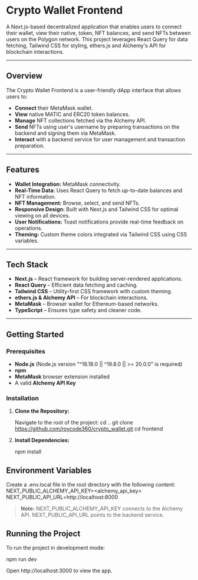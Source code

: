# Crypto Wallet Frontend

A Next.js-based decentralized application that enables users to connect their wallet, view their native, token, NFT balances, and send NFTs between users on the Polygon network. This project leverages React Query for data fetching, Tailwind CSS for styling, ethers.js and Alchemy's API for blockchain interactions.

---

## Overview

The Crypto Wallet Frontend is a user-friendly dApp interface that allows users to:

- **Connect** their MetaMask wallet.
- **View** native MATIC and ERC20 token balances.
- **Manage** NFT collections fetched via the Alchemy API.
- **Send** NFTs using user's username by preparing transactions on the backend and signing them via MetaMask.
- **Interact** with a backend service for user management and transaction preparation.

---

## Features

- **Wallet Integration:** MetaMask connectivity.
- **Real-Time Data:** Uses React Query to fetch up-to-date balances and NFT information.
- **NFT Management:** Browse, select, and send NFTs.
- **Responsive Design:** Built with Next.js and Tailwind CSS for optimal viewing on all devices.
- **User Notifications:** Toast notifications provide real-time feedback on operations.
- **Theming:** Custom theme colors integrated via Tailwind CSS using CSS variables.

---

## Tech Stack

- **Next.js** – React framework for building server-rendered applications.
- **React Query** – Efficient data fetching and caching.
- **Tailwind CSS** – Utility-first CSS framework with custom theming.
- **ethers.js & Alchemy API** – For blockchain interactions.
- **MetaMask** – Browser wallet for Ethereum-based networks.
- **TypeScript** – Ensures type safety and cleaner code.

---

## Getting Started

### Prerequisites

- **Node.js** (Node.js version "^18.18.0 || ^19.8.0 || >= 20.0.0" is required)
- **npm**
- **MetaMask** browser extension installed
- A valid **Alchemy API Key**

### Installation

1. **Clone the Repository:**

   Navigate to the root of the project: cd ..
   git clone https://github.com/roycode360/crypto_wallet.git
   cd frontend

2. **Install Dependencies:**

   npm install

## Environment Variables

Create a .env.local file in the root directory with the following content:
NEXT_PUBLIC_ALCHEMY_API_KEY=<alchemy_api_key>
NEXT_PUBLIC_API_URL=http://localhost:8000

> **Note:**
> NEXT_PUBLIC_ALCHEMY_API_KEY connects to the Alchemy API.
> NEXT_PUBLIC_API_URL points to the backend service.

## Running the Project

To run the project in development mode:

npm run dev

Open http://localhost:3000 to view the app.
